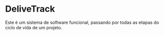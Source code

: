 # DeliveTrack
Este é um sistema de software funcional, passando por todas as etapas do ciclo de vida de um projeto.
